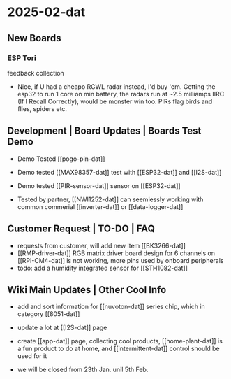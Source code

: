 
# 2025-02-dat


## New Boards

### ESP Tori 

feedback collection 
- Nice, if U had a cheapo RCWL radar instead, I'd buy 'em. Getting the esp32 to run 1 core on min battery, the radars run at ~2.5 milliamps IIRC (If I Recall Correctly), would be monster win too. PIRs flag birds and flies, spiders etc.



## Development | Board Updates | Boards Test Demo

- Demo Tested [[pogo-pin-dat]]

- Demo tested [[MAX98357-dat]] test with [[ESP32-dat]] and [[I2S-dat]]

- Demo tested [[PIR-sensor-dat]] sensor on [[ESP32-dat]]
  
- Tested by partner, [[NWI1252-dat]] can seemlessly working with common commerial [[inverter-dat]] or [[data-logger-dat]]


## Customer Request | TO-DO | FAQ

- requests from customer, will add new item [[BK3266-dat]]
- [[RMP-driver-dat]] RGB matrix driver board design for 6 channels on [[RPI-CM4-dat]] is not working, more pins used by onboard peripherals  
- todo: add a humidity integrated sensor for [[STH1082-dat]]


## Wiki Main Updates | Other Cool Info

- add and sort information for [[nuvoton-dat]] series chip, which in category [[8051-dat]]

- update a lot at [[I2S-dat]] page

- create [[app-dat]] page, collecting cool products, [[home-plant-dat]] is a fun product to do at home, and [[intermittent-dat]] control should be used for it

- we will be closed from 23th Jan. unil 5th Feb. 
  
